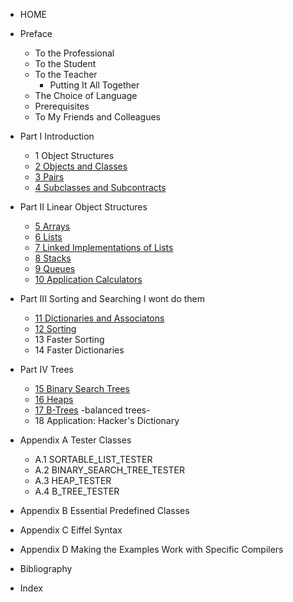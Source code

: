 - HOME

- Preface
    - To the Professional
    - To the Student
    - To the Teacher
        - Putting It All Together
    - The Choice of Language
    - Prerequisites
    - To My Friends and Colleagues

- Part I Introduction
    - 1 Object Structures
    - [2 Objects and Classes](2_Objects_and_Classes.md)
    - [3 Pairs](3_Pairs.md)
    - [4 Subclasses and Subcontracts](4_Subclasses_and_Subcontracts.md)
- Part II Linear Object Structures
    - [5 Arrays](5_Arrays.md)
    - [6 Lists](6_Lists.md)
    - [7 Linked Implementations of Lists](7_Linked_Implementations_of_Lists.md)
    - [8 Stacks](8_Stacks.md)
    - [9 Queues](9_Queues.md)
    - [10 Application Calculators](10_Application_Calculators.md)

- Part III Sorting and Searching I wont do them
    - [11 Dictionaries and Associatons](11_Dictionaries_and_Associations.md)
    - [12 Sorting](12_Sorting.md)
    - 13 Faster Sorting
    - 14 Faster Dictionaries

- Part IV Trees
    - [15 Binary Search Trees](15_Binary_Search_Trees.md)
    - [16 Heaps](16_Heaps.md)
    - [17 B-Trees](17_b-trees.md) -balanced trees-
    - 18 Application: Hacker's Dictionary

- Appendix A Tester Classes
    - A.1 SORTABLE_LIST_TESTER
    - A.2 BINARY_SEARCH_TREE_TESTER
    - A.3 HEAP_TESTER
    - A.4 B_TREE_TESTER
- Appendix B Essential Predefined Classes
- Appendix C Eiffel Syntax
- Appendix D Making the Examples Work with Specific Compilers
- Bibliography
- Index